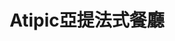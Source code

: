 ---
title: "Atipic亞提法式餐廳"
description: "Atipic亞提法式餐廳"
layout: shop
keywords:
  - 美食競賽
  - 台灣美食
  - 美食精選
datePublished: "2025-06-30"
dateModified: "2025-07-02"
city: "台中市"
district: "西屯區"
address: "台中市西屯區重慶路141之3號"
phone: "0423164891"
geo: "24.166414309165567, 120.65626423516949"
google_map: "https://maps.app.goo.gl/pmSzVe3f2WmQWPv17"
footinder: ""
official: "https://www.atipic.tw/"
award:
  - name: "500盤"
    year: "2024"
    entries:
      - dishes:
          - "諾曼第之旅"

---